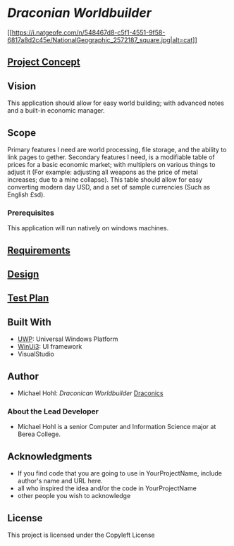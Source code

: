 # *Draconian Worldbuilder*
[[https://i.natgeofe.com/n/548467d8-c5f1-4551-9f58-6817a8d2c45e/NationalGeographic_2572187_square.jpg|alt=cat]]
## [Project Concept](concept.md)

## Vision

This application should allow for easy world building; with advanced notes and a built-in economic manager.

## Scope

Primary features I need are world processing, file storage, and the ability to link pages to gether. Secondary features I need, is a modifiable table of prices for a basic economic market; with multiplers on various things to adjust it (For example: adjusting all weapons as the price of metal increases; due to a mine collapse). This table should allow for easy converting modern day USD, and a set of sample currencies (Such as English £sd).

### Prerequisites

This application will run natively on windows machines.

## [Requirements](requirements.md)

## [Design](design.md)

## [Test Plan](test.plan.md)

## Built With

- [UWP](https://learn.microsoft.com/en-us/windows/uwp/get-started/universal-application-platform-guide): Universal Windows Platform
- [WinUi3](https://learn.microsoft.com/en-us/windows/apps/winui/winui3/): UI framework
- VisualStudio

## Author

- Michael Hohl: *Draconican Worldbuilder* [Draconics](https://github.com/Draconics)
### About the Lead Developer
- Michael Hohl is a senior Computer and Information Science major at Berea College. 

## Acknowledgments

- If you find code that you are going to use in YourProjectName, include author's name and URL here.
- all who inspired the idea and/or the code in YourProjectName
- other people you wish to acknowledge

## License

This project is licensed under the Copyleft License

